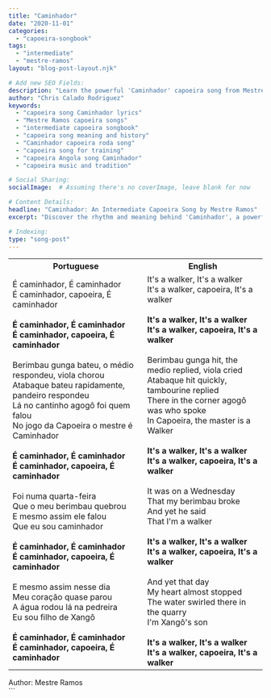 ```yaml
---
title: "Caminhador"
date: "2020-11-01"
categories:
  - "capoeira-songbook"
tags:
  - "intermediate"
  - "mestre-ramos"
layout: "blog-post-layout.njk"

# Add new SEO Fields:
description: "Learn the powerful 'Caminhador' capoeira song from Mestre Ramos. Explore lyrics, history, and intermediate techniques. Deepen your roda experience!"
author: "Chris Calado Rodriguez"
keywords:
  - "capoeira song Caminhador lyrics"
  - "Mestre Ramos capoeira songs"
  - "intermediate capoeira songbook"
  - "capoeira song meaning and history"
  - "Caminhador capoeira roda song"
  - "capoeira song for training"
  - "capoeira Angola song Caminhador"
  - "capoeira music and tradition"

# Social Sharing:
socialImage:  # Assuming there's no coverImage, leave blank for now

# Content Details:
headline: "Caminhador: An Intermediate Capoeira Song by Mestre Ramos"
excerpt: "Discover the rhythm and meaning behind 'Caminhador', a powerful intermediate-level capoeira song attributed to Mestre Ramos, perfect for enhancing your roda experience."

# Indexing:
type: "song-post"
---
```


<table class="capoeira-table">
    <tr class="header-row">
        <th>Portuguese</th>
        <th>English</th>
    </tr>
    <tr>
        <td>É caminhador, É caminhador<br>
É caminhador, capoeira, É caminhador<br><br>
<b>É caminhador, É caminhador<br>
É caminhador, capoeira, É caminhador</b><br><br>
Berimbau gunga bateu, o médio respondeu, viola chorou<br>
Atabaque bateu rapidamente, pandeiro respondeu<br>
Lá no cantinho agogô foi quem falou<br>
No jogo da Capoeira o mestre é Caminhador<br><br>
<b>É caminhador, É caminhador<br>
É caminhador, capoeira, É caminhador</b><br><br>
Foi numa quarta-feira<br>
Que o meu berimbau quebrou<br>
E mesmo assim ele falou<br>
Que eu sou caminhador<br><br>
<b>É caminhador, É caminhador<br>
É caminhador, capoeira, É caminhador</b><br><br>
E mesmo assim nesse dia<br>
Meu coração quase parou<br>
A água rodou lá na pedreira<br>
Eu sou filho de Xangô<br><br>
<b>É caminhador, É caminhador<br>
É caminhador, capoeira, É caminhador</b></td>
        <td>It's a walker, It's a walker<br>
It's a walker, capoeira, It's a walker<br><br>
<b>It's a walker, It's a walker<br>
It's a walker, capoeira, It's a walker</b><br><br>
Berimbau gunga hit, the medio replied, viola cried<br>
Atabaque hit quickly, tambourine replied<br>
There in the corner agogô was who spoke<br>
In Capoeira, the master is a Walker<br><br>
<b>It's a walker, It's a walker<br>
It's a walker, capoeira, It's a walker</b><br><br>
It was on a Wednesday<br>
That my berimbau broke<br>
And yet he said<br>
That I'm a walker<br><br>
<b>It's a walker, It's a walker<br>
It's a walker, capoeira, It's a walker</b><br><br>
And yet that day<br>
My heart almost stopped<br>
The water swirled there in the quarry<br>
I'm Xangô's son<br><br>
<b>It's a walker, It's a walker<br>
It's a walker, capoeira, It's a walker</b></td>
    </tr>
</table>
<figcaption>
Author: Mestre Ramos
</figcaption>
```